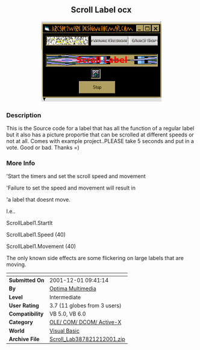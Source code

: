 ﻿<div align="center">

## Scroll Label ocx

<img src="PIC2001121110114241.jpg">
</div>

### Description

This is the Source code for a label that has all the function of a regular label but it also has a picture proportie that can be scrolled at different speeds or not at all. Comes with example project..PLEASE take 5 seconds and put in a vote. Good or bad. Thanks =)
 
### More Info
 
'Start the timers and set the scroll speed and movement

'Failure to set the speed and movement will result in

'a label that doesnt move.

I.e..

ScrollLabel1.StartIt

ScrollLabel1.Speed (40)

ScrollLabel1.Movement (40)

The only known side effects are some flickering on large labels that are moving.


<span>             |<span>
---                |---
**Submitted On**   |2001-12-01 09:41:14
**By**             |[Optima Multimedia](https://github.com/Planet-Source-Code/PSCIndex/blob/master/ByAuthor/optima-multimedia.md)
**Level**          |Intermediate
**User Rating**    |3.7 (11 globes from 3 users)
**Compatibility**  |VB 5\.0, VB 6\.0
**Category**       |[OLE/ COM/ DCOM/ Active\-X](https://github.com/Planet-Source-Code/PSCIndex/blob/master/ByCategory/ole-com-dcom-active-x__1-29.md)
**World**          |[Visual Basic](https://github.com/Planet-Source-Code/PSCIndex/blob/master/ByWorld/visual-basic.md)
**Archive File**   |[Scroll\_Lab387821212001\.zip](https://github.com/Planet-Source-Code/optima-multimedia-scroll-label-ocx__1-29379/archive/master.zip)








